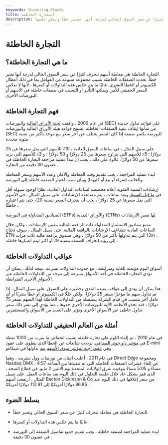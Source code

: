 ```yaml
---
keywords: Investing,Stocks
title: التجارة الخاطئة
description: التجارة الخاطئة هي معاملة أسهم تنحرف كثيرًا عن سعر السوق الحالي لدرجة أنها تعتبر خطأ ويمكن عكسها.
---
```


# التجارة الخاطئة
## ما هي التجارة الخاطئة؟

التجارة الخاطئة هي معاملة أسهم تنحرف كثيرًا عن سعر السوق الحالي لدرجة أنها تعتبر خطأ. تحدث الصفقات الخاطئة بسبب مجموعة متنوعة من العوامل بما في ذلك أعطال الكمبيوتر أو الخطأ البشري. غالبًا ما يتم عكس هذه التداولات أو كسرها ، لأنها لا تعكس السعر الحقيقي للأمن ويمكنها التأثير أو التسبب في صفقات خاطئة في الأسهم أو البورصات الأخرى.

## فهم التجارة الخاطئة

في عام 2009 ، وافقت [لجنة الأوراق المالية](/sec) والبورصات (SEC) على قواعد تداول جديدة من شأنها إيقاف تنفيذ الصفقات الخاطئة. تسمح قواعد هيئة الأوراق المالية والبورصات (SEC) للبورصة بكسر صفقة إذا كان السعر يختلف عن آخر سعر بيع موحد بأكثر من نسبة مئوية محددة .

على سبيل المثال ، في ساعات السوق العادية ، 10٪ للأسهم التي يقل سعرها عن 25 دولارًا ؛ 5٪ للأسهم التي يتراوح سعرها بين 25 دولارًا و 50 دولارًا ؛ و 3٪ للأسهم التي يزيد سعرها عن 50 دولارًا. علاوة على ذلك ، يجب أن تبدأ عملية مراجعة التجارة الخاطئة في غضون 30 دقيقة من التجارة .

لبدء عملية المراجعة ، يجب تقديم وقت المعاملة والأمان وعدد الأسهم وسعر المعاملة والجانب (شراء أو بيع أو كليهما) وبيان سبب اعتبار الصفقة خاطئة إلى البورصة.

إرشادات النسبة المئوية أعلاه مخصصة لساعات التداول العادية. نظرًا لوجود سيولة أقل في [ما قبل السوق](/premarket) وبعد ساعات ، يتم مضاعفة الإرشادات. على سبيل المثال ، في الأسهم التي يقل سعرها عن 25 دولارًا ، يجب أن ينحرف السعر بنسبة 20٪ حتى يتم اعتباره خاطئًا .

[الصناديق](/etf) المتداولة في البورصة (ETFs) والأوراق النقدية (ETNs) لها نفس الإرشادات.

تتمتع صناديق الاستثمار المتداولة ذات الرافعة المالية بنفس الإرشادات ، ولكن خلال الساعات العادية تتضاعف الإرشادات بالرافعة المالية. على سبيل المثال ، سوف تحتاج ETN التي يتم تداولها بأكثر من 50 دولارًا ، وهي صندوق برافعة مالية ثلاث مرات (3x) ، إلى رؤية انحراف الصفقة بنسبة 9٪ أو أكثر ليتم اعتبارها خاطئة .

## عواقب التداولات الخاطئة

أسواق اليوم مؤتمتة للغاية ومترابطة ، مع حدوث التداولات بسرعة. نتيجة لذلك ، يمكن أن تؤدي التجارة الخاطئة في أحد الأسواق بسرعة إلى موجة من التداولات الخاطئة عبر الأسواق الأخرى المترابطة.

هذا يمكن أن يؤدي إلى عواقب بعيدة المدى وخطيرة على السوق. على سبيل المثال ، إذا تم تداول سهم ما مؤخرًا بسعر 25 دولارًا ، ولكن خللًا في الكمبيوتر أو خطأ بشريًا أو أي عامل آخر يتسبب في قيام الشركة بسلسلة من التداولات الخاطئة لهذا السهم بسعر 75 دولارًا ، فقد تحذو الأنظمة الآلية للبورصات الأخرى حذوها ، مما يؤدي إلى نشر ذلك سعر تداول خاطئ عبر الأسواق الأخرى ويؤثر على العديد من الأسواق والمستثمرين.

## أمثلة من العالم الحقيقي للتداولات الخاطئة

في عام 2010 ، تم إلقاء اللوم على تجارة خاطئة بسبب انخفاض ما يقرب من 1000 نقطة في [مؤشر داو جونز الصناعي](/djia). ترددت شائعات عن الخطأ الذي ينطوي على عقود E-mini وهي [عقود آجلة لمؤشر سوق الأسهم يتم](/futurescontract) تداولها في شيكاغو .

في عام 2011 ، أعلنت اثنتان من بورصات وول ستريت ، وهما Direct Edge ومجموعة Nasdaq OMX ، عن إلغاء عشرات الصفقات الخاطئة التي تم تنفيذها بين الساعة 4:57 مساءً و 5:05 مساءً بتوقيت شرق الولايات المتحدة يوم الاثنين 2 مايو. في قطاع الصحة ، الذي قفز بشكل حاد خلال جلسة التداول في ذلك اليوم بعد ساعات العمل. على سبيل المثال ، ارتفعت أسهم Becton Dickinson & Co من سعر إغلاقها في ذلك اليوم عند 86.85 دولارًا أمريكيًا إلى 112.91 دولارًا أمريكيًا .

## يسلط الضوء

- التجارة الخاطئة هي معاملة تنحرف كثيرًا عن سعر السوق الحالي وتعتبر خطأ.

- غالبًا ما يتم عكس هذه التداولات أو كسرها.

- لبدء عملية المراجعة لصفقة خاطئة ، يجب تقديم جميع تفاصيل الصفقة إلى البورصة في غضون 30 دقيقة .

